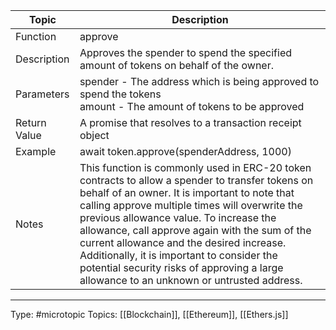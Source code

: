 | Topic        | Description                                                                                                                                                                                                                                                                                                                                                                                                                                                                            |
|--------------|----------------------------------------------------------------------------------------------------------------------------------------------------------------------------------------------------------------------------------------------------------------------------------------------------------------------------------------------------------------------------------------------------------------------------------------------------------------------------------------|
| Function     | approve                                                                                                                                                                                                                                                                                                                                                                                                                                                                                |
| Description  | Approves the spender to spend the specified amount of tokens on behalf of the owner.                                                                                                                                                                                                                                                                                                                                                                                                   |
| Parameters   | spender - The address which is being approved to spend the tokens <br> amount - The amount of tokens to be approved                                                                                                                                                                                                                                                                                                                                                                    |
| Return Value | A promise that resolves to a transaction receipt object                                                                                                                                                                                                                                                                                                                                                                                                                                |
| Example      | await token.approve(spenderAddress, 1000)                                                                                                                                                                                                                                                                                                                                                                                                                                              |
| Notes        | This function is commonly used in ERC-20 token contracts to allow a spender to transfer tokens on behalf of an owner. It is important to note that calling approve multiple times will overwrite the previous allowance value. To increase the allowance, call approve again with the sum of the current allowance and the desired increase. Additionally, it is important to consider the potential security risks of approving a large allowance to an unknown or untrusted address. |

___
Type: #microtopic 
Topics: [[Blockchain]], [[Ethereum]], [[Ethers.js]]

